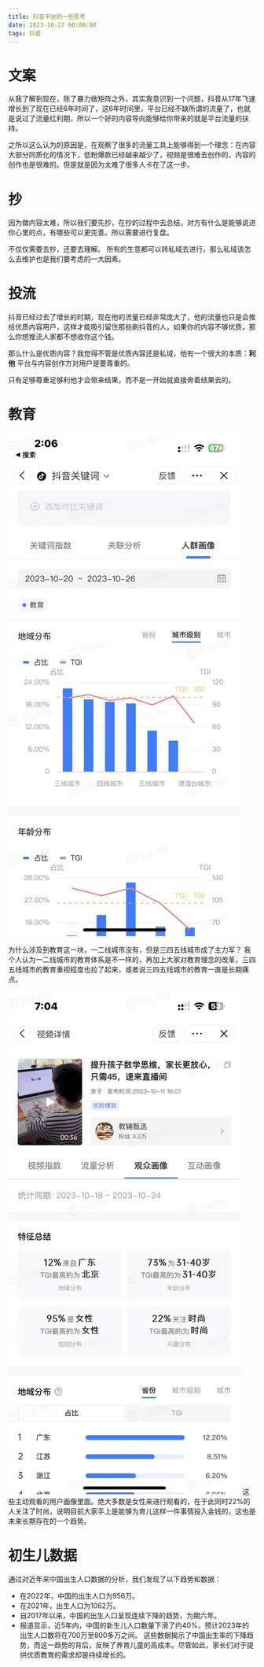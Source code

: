 ```yaml
---
title: 抖音平台的一些思考
date: 2023-10-27 00:00:00
tags: 抖音
---
```


# 文案
从我了解到现在，除了暴力做矩阵之外，其实我意识到一个问题，抖音从17年飞速增长到了现在已经6年时间了，这6年时间里，平台已经不缺所谓的流量了，也就是说过了流量红利期，所以一个好的内容导向能够给你带来的就是平台流量的扶持。

之所以这么认为的原因是，在观察了很多的流量工具上能够得到一个理念：在内容大部分同质化的情况下，低粉爆款已经越来越少了，视频是很难去创作的，内容的创作也是很难的。但是就是因为太难了很多人卡在了这一步。

# 抄

因为做内容太难，所以我们要先抄，在抄的过程中去总结，对方有什么是能够说进你心里的点，有哪些可以更完善。所以需要进行复盘。

不仅仅需要去抄，还要去理解。 所有的生意都可以转私域去进行，那么私域该怎么去维护也是我们要考虑的一大因素。

# 投流

抖音已经过去了增长的时期，现在他的流量已经非常庞大了，他的流量也只是会推给优质内容用户，这样才能吸引留住那些刷抖音的人。如果你的内容不够优质，那么你想推流人家都不想收你这个钱。

那么什么是优质内容？我觉得不管是优质内容还是私域，他有一个很大的本质：**利他**
平台与内容创作方对用户是要尊重的。

只有足够尊重足够利他才会带来结果，而不是一开始就直接奔着结果去的。

# 教育

![巨量算数](images/16983868180502.jpg)

为什么涉及到教育这一块，一二线城市没有，但是三四五线城市成了主力军？
我个人认为一二线城市的教育体系是不一样的，再加上大家对教育理念的改革，三四五线城市的教育重视程度也拉了起来，或者说三四五线城市的教育一直是长期痛点。

![主动观看的用户画像](images/16983869372418.jpg)
这些主动观看的用户画像里面。绝大多数是女性来进行观看的，在于此同时22%的人关注了时尚，说明目前大家手上是能够为育儿这样一件事情投入金钱的，这也是未来长期存在的一个趋势。

# 初生儿数据

通过对近年来中国出生人口数据的分析，我们发现了以下趋势和数据：

* 在2022年，中国的出生人口为956万。
* 在2021年，出生人口为1062万。
* 自2017年以来，中国的出生人口呈现连续下降的趋势，为期六年。
* 报道显示，近5年内，中国的新生儿人口数量下滑了约40%，预计2023年的出生人口数将在700万至800多万之间。
这些数据揭示了中国出生率的下降趋势，而这一趋势的背后，反映了养育儿童的高成本。尽管如此，家长们对于提供优质教育的需求却是持续增长的。


